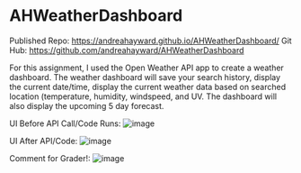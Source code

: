 # AHWeatherDashboard

Published Repo: https://andreahayward.github.io/AHWeatherDashboard/
Git Hub: https://github.com/andreahayward/AHWeatherDashboard

For this assignment, I used the Open Weather API app to create a weather dashboard. The weather dashboard will save your search history, display the current date/time, display the current weather data based on searched location (temperature, humidity, windspeed, and UV. The dashboard will also display the upcoming 5 day forecast.

UI Before API Call/Code Runs:
![image](https://user-images.githubusercontent.com/67828728/93415297-2b51de80-f871-11ea-8788-9404aab529e5.png)

UI After API/Code:
![image](https://user-images.githubusercontent.com/67828728/93670812-273de080-fa6c-11ea-8f9f-e2798fa46ea3.png)

Comment for Grader!:
![image](https://user-images.githubusercontent.com/67828728/94083102-6f446680-fdd0-11ea-9b85-36c4b822ada5.png)

